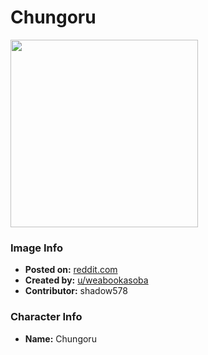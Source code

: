 # Chungoru

<img src="https://raw.githubusercontent.com/shadow578/Project-Padoru/master/Padoru/other-chungoru.png" height="300">

### Image Info
* **Posted on:**     [reddit.com](https://www.reddit.com/r/Padoru/comments/a923zy/chungoru_chungoru/)
* **Created by:**    [u/weabookasoba](https://github.com/shadow578/Project-Padoru/blob/master/table-of-contents/creators/uweabookasoba.md)
* **Contributor:**   shadow578

### Character Info
* **Name:**   Chungoru


